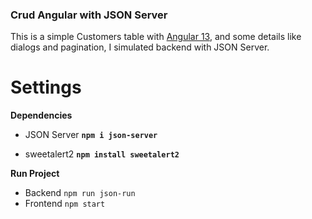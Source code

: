 ### Crud Angular with JSON Server
This is a simple Customers table with [Angular 13](https://angular.io/ "Angular 13"), and some details like dialogs and pagination, I simulated backend with JSON Server.

# Settings
**Dependencies**

- JSON Server
**`npm i json-server`**

- sweetalert2
**`npm install sweetalert2`**

**Run Project**
- Backend
`npm run json-run`
- Frontend
`npm start`



